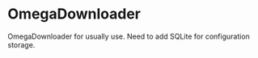 OmegaDownloader
===============

OmegaDownloader for usually use.
Need to add SQLite for configuration storage.
